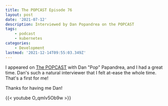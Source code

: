 ```yaml
---
title: The POPCAST Episode 76
layout: post
date: '2021-07-12'
description: Interviewed by Dan Popandrea on the POPCAST
tags:
    - podcast
    - kubernetes
categories:
    - Development
lastmod: '2021-12-14T09:55:03.349Z'
---
```



I appeared on [The POPCAST](https://popcast-d9f7b6dc.simplecast.com/) with Dan "Pop" Papandrea, and I had a great time. Dan's such a natural interviewer that I felt at-ease the whole time. That's a first for me!

Thanks for having me Dan!

{{< youtube O_qmlv5Ob9w >}}

